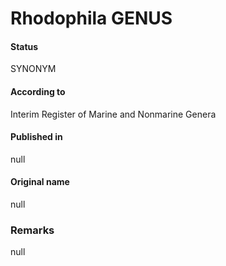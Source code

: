 # Rhodophila GENUS

#### Status
SYNONYM

#### According to
Interim Register of Marine and Nonmarine Genera

#### Published in
null

#### Original name
null

### Remarks
null